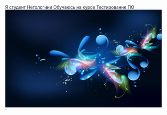 Я студент Нетологиии
Обучаюсь на курсе Тестирование ПО
![DBeaver](https://github.com/Helga52/Zadanie3/blob/main/1547368057_27.jpg)`